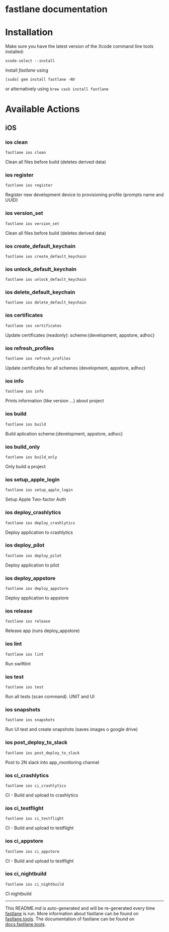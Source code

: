 fastlane documentation
================
# Installation

Make sure you have the latest version of the Xcode command line tools installed:

```
xcode-select --install
```

Install _fastlane_ using
```
[sudo] gem install fastlane -NV
```
or alternatively using `brew cask install fastlane`

# Available Actions
## iOS
### ios clean
```
fastlane ios clean
```
Clean all files before build (deletes derived data)
### ios register
```
fastlane ios register
```
Register new development device to provisioning profile (prompts name and UUID)
### ios version_set
```
fastlane ios version_set
```
Clean all files before build (deletes derived data)
### ios create_default_keychain
```
fastlane ios create_default_keychain
```

### ios unlock_default_keychain
```
fastlane ios unlock_default_keychain
```

### ios delete_default_keychain
```
fastlane ios delete_default_keychain
```

### ios certificates
```
fastlane ios certificates
```
Update certificates (readonly): scheme:{development, appstore, adhoc}
### ios refresh_profiles
```
fastlane ios refresh_profiles
```
Update certificates for all schemes (development, appstore, adhoc)
### ios info
```
fastlane ios info
```
Prints information (like version ...) about project
### ios build
```
fastlane ios build
```
Build aplication scheme:{development, appstore, adhoc}
### ios build_only
```
fastlane ios build_only
```
Only build a project
### ios setup_apple_login
```
fastlane ios setup_apple_login
```
Setup Apple Two-factor Auth
### ios deploy_crashlytics
```
fastlane ios deploy_crashlytics
```
Deploy application to crashlytics
### ios deploy_pilot
```
fastlane ios deploy_pilot
```
Deploy application to pilot
### ios deploy_appstore
```
fastlane ios deploy_appstore
```
Deploy application to appstore
### ios release
```
fastlane ios release
```
Release app (runs deploy_appstore)
### ios lint
```
fastlane ios lint
```
Run swiftlint
### ios test
```
fastlane ios test
```
Run all tests (scan command). UNIT and UI
### ios snapshots
```
fastlane ios snapshots
```
Run UI test and create snapshots (saves images o google drive)
### ios post_deploy_to_slack
```
fastlane ios post_deploy_to_slack
```
Post to 2N slack into app_monitoring channel
### ios ci_crashlytics
```
fastlane ios ci_crashlytics
```
CI - Build and upload to crashlytics
### ios ci_testflight
```
fastlane ios ci_testflight
```
CI - Build and upload to testflight
### ios ci_appstore
```
fastlane ios ci_appstore
```
CI - Build and upload to testflight
### ios ci_nightbuild
```
fastlane ios ci_nightbuild
```
CI nightbuild

----

This README.md is auto-generated and will be re-generated every time [fastlane](https://fastlane.tools) is run.
More information about fastlane can be found on [fastlane.tools](https://fastlane.tools).
The documentation of fastlane can be found on [docs.fastlane.tools](https://docs.fastlane.tools).
